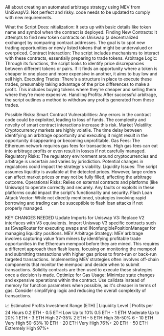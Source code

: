 All about creating an automated arbitrage strategy using MEV from UniSwapV3. 
Not perfect and risky. code needs to be updated to comply with new requirements. 

What the Script Does:
nitialization: It sets up with basic details like token name and symbol when the contract is deployed.
Finding New Contracts: It attempts to find new token contracts on Uniswap (a decentralized exchange) by comparing contract addresses. The goal is to spot new trading opportunities or newly listed tokens that might be undervalued or overpriced.
Contract Interaction: The script includes mechanisms to interact with these contracts, essentially preparing to trade tokens.
Arbitrage Logic: Through its functions, the script looks to identify price discrepancies between different tokens or pairs. If it finds an opportunity where a token is cheaper in one place and more expensive in another, it aims to buy low and sell high.
Executing Trades: There's a structure in place to execute these trades, presumably taking advantage of the price differences to make a profit. This includes buying tokens where they're cheaper and selling them where they're more expensive.
Handling Profits: After successful arbitrage, the script outlines a method to withdraw any profits generated from these trades.

Possible Risks: 
Smart Contract Vulnerabilities: Any errors in the contract code could be exploited, leading to loss of funds. The complexity and novelty of smart contract interactions increase this risk.
Market Volatility: Cryptocurrency markets are highly volatile. The time delay between identifying an arbitrage opportunity and executing it might result in the opportunity disappearing or becoming unprofitable.
Gas Fees: The Ethereum network requires gas fees for transactions. High gas fees can eat into arbitrage profits or even result in losses if not carefully managed.
Regulatory Risks: The regulatory environment around cryptocurrencies and arbitrage is uncertain and varies by jurisdiction. Potential changes in regulations could impact the strategy's viability.
Liquidity Issues: The script assumes liquidity is available at the detected prices. However, large orders can affect market prices or may not be fully filled, affecting the arbitrage outcome.
Operational Risks: Relies on external contracts and platforms (like Uniswap) to operate correctly and securely. Any faults or exploits in these platforms could impact the script's functionality and security.
Flash Loan Attack Vector: While not directly mentioned, strategies involving rapid borrowing and trading can be susceptible to flash loan attacks if not properly managed.

KEY CHANGES NEEDED 
Update Imports for Uniswap V3:
Replace V2 interfaces with V3 equivalents.
Import Uniswap V3 specific contracts such as ISwapRouter for executing swaps and INonfungiblePositionManager for managing liquidity positions.
MEV Arbitrage Strategy:
MEV arbitrage involves capturing value from miners by identifying profitable trade opportunities in the Ethereum mempool before they are mined. This requires a different approach than flash loans, focusing on monitoring the mempool and submitting transactions with higher gas prices to front-run or back-run targeted transactions.
Implementing MEV strategies often involves off-chain components that monitor the mempool and decide when to submit transactions. Solidity contracts are then used to execute these strategies once a decision is made.
Optimize for Gas Usage:
Minimize state changes and expensive operations within the contract.
Use calldata instead of memory for function parameters when possible, as it's cheaper in terms of gas.
Consider simplifying logic and reducing the overall complexity of transactions.

📈 Estimated Profits
Investment Range (ETH)  |  Liquidity Level      |      Profits per 24 Hours
0.2 ETH - 0.5 ETH                 Low                            Up to 10%
0.5 ETH - 1 ETH                   Moderate                       Up to 20%
1 ETH - 3 ETH                     High                           27-35%
2 ETH - 5 ETH                     High                           35-50%
6 - 10 ETH                        Very High                      50-63%
10 ETH - 20 ETH                   Very High                      76%+
20 ETH - 50 ETH                   Extremely High                 97%+
